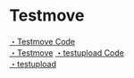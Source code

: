 # Testmove

[・Testmove Code](https://github.com/acro-takahashi/Testmove)  
[・Testmove](https://acro-takahashi.github.io/Testmove/) 
[・testupload Code](https://github.com/acro-takahashi/TestUpload)  
[・testupload](https://acro-takahashi.github.io/TestUpload/)  
